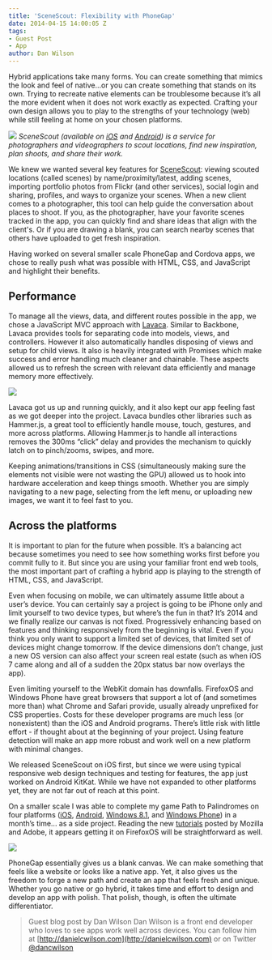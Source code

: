 ```yaml
---
title: 'SceneScout: Flexibility with PhoneGap'
date: 2014-04-15 14:00:05 Z
tags:
- Guest Post
- App
author: Dan Wilson
---
```


Hybrid applications take many forms. You can create something that mimics the look and feel of native...or you can create something that stands on its own. Trying to recreate native elements can be troublesome because it’s all the more evident when it does not work exactly as expected. Crafting your own design allows you to play to the strengths of your technology (web) while still feeling at home on your chosen platforms.

![](/blog/uploads/2014-04/addScene.jpg)
*SceneScout (available on [iOS](https://itunes.apple.com/us/app/scenescout/id738719885) and [Android](https://play.google.com/store/apps/details?id=com.scenescoutapp.scenescout)) is a service for photographers and videographers to scout locations, find new inspiration, plan shoots, and share their work.*

We knew we wanted several key features for [SceneScout](http://scenescoutapp.com/): viewing scouted locations (called scenes) by name/proximity/latest, adding scenes, importing portfolio photos from Flickr (and other services), social login and sharing, profiles, and ways to organize your scenes.  When a new client comes to a photographer, this tool can help guide the conversation about places to shoot. If you, as the photographer, have your favorite scenes tracked in the app, you can quickly find and share ideas that align with the client's. Or if you are drawing a blank, you can search nearby scenes that others have uploaded to get fresh inspiration.

Having worked on several smaller scale PhoneGap and Cordova apps, we chose to really push what was possible with HTML, CSS, and JavaScript and highlight their benefits.

## Performance

To manage all the views, data, and different routes possible in the app, we chose a JavaScript MVC approach with [Lavaca](http://getlavaca.com/).  Similar to Backbone, Lavaca provides tools for separating code into models, views, and controllers. However it also automatically handles disposing of views and setup for child views.  It also is heavily integrated with Promises which make success and error handling much cleaner and chainable. These aspects allowed us to refresh the screen with relevant data efficiently and manage memory more effectively.

![](/blog/uploads/2014-04/menuToggle.jpg)

Lavaca got us up and running quickly, and it also kept our app feeling fast as we got deeper into the project. Lavaca bundles other libraries such as Hammer.js, a great tool to efficiently handle mouse, touch, gestures, and more across platforms. Allowing Hammer.js to handle all interactions removes the 300ms “click” delay and provides the mechanism to quickly latch on to pinch/zooms, swipes, and more.

Keeping animations/transitions in CSS (simultaneously making sure the elements not visible were not wasting the GPU) allowed us to hook into hardware acceleration and keep things smooth.  Whether you are simply navigating to a new page, selecting from the left menu, or uploading new images, we want it to feel fast to you.

## Across the platforms

It is important to plan for the future when possible. It’s a balancing act because sometimes you need to see how something works first before you commit fully to it.  But since you are using your familiar front end web tools, the most important part of crafting a hybrid app is playing to the strength of HTML, CSS, and JavaScript.

Even when focusing on mobile, we can ultimately assume little about a user’s device. You can certainly say a project is going to be iPhone only and limit yourself to two device types, but where’s the fun in that?  It’s 2014 and we finally realize our canvas is not fixed. Progressively enhancing based on features and thinking responsively from the beginning is vital.  Even if you think you only want to support a limited set of devices, that limited set of devices might change tomorrow. If the device dimensions don’t change, just a new OS version can also affect your screen real estate (such as when iOS 7 came along and all of a sudden the 20px status bar now overlays the app).

Even limiting yourself to the WebKit domain has downfalls.  FirefoxOS and Windows Phone have great browsers that support a lot of (and sometimes more than) what Chrome and Safari provide, usually already unprefixed for CSS properties. Costs for these developer programs are much less (or nonexistent) than the iOS and Android programs.  There’s little risk with little effort - if thought about at the beginning of your project. Using feature detection will make an app more robust and work well on a new platform with minimal changes.

We released SceneScout on iOS first, but since we were using typical responsive web design techniques and testing for features, the app just worked on Android KitKat. While we have not expanded to other platforms yet, they are not far out of reach at this point.

On a smaller scale I was able to complete my game Path to Palindromes on four platforms ([iOS](https://itunes.apple.com/us/app/path-to-palindromes/id777602313), [Android](https://play.google.com/store/apps/details?id=com.danielcwilson.PathToPalindromes), [Windows 8.1](http://apps.microsoft.com/windows/app/path-to-palindromes/c56fe53c-4c73-4abd-895c-0c412a8efed4), and [Windows Phone](http://www.windowsphone.com/en-us/store/app/path-to-palindromes/92e21957-f465-4b59-bb20-0179156bfd0d)) in a month’s time... as a side project.  Reading the new [tutorials](https://hacks.mozilla.org/2014/02/building-cordova-apps-for-firefox-os/) posted by Mozilla and Adobe, it appears getting it on FirefoxOS will be straightforward as well.

![](/blog/uploads/2014-04/sceneDetails.jpg)

PhoneGap essentially gives us a blank canvas. We can make something that feels like a website or looks like a native app. Yet, it also gives us the freedom to forge a new path and create an app that feels fresh and unique. Whether you go native or go hybrid, it takes time and effort to design and develop an app with polish.  That polish, though, is often the ultimate differentiator.

> Guest blog post by Dan Wilson
> Dan Wilson is a front end developer who loves to see apps work well across devices.  You can follow him at [http://danielcwilson.com](http://danielcwilson.com) or on Twitter [@dancwilson](http://twitter.com/dancwilson)
